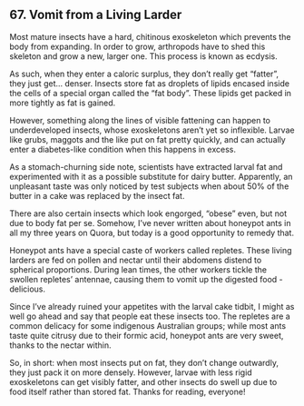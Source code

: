
## 67. Vomit from a Living Larder

Most mature insects have a hard, chitinous exoskeleton which prevents the body from expanding. In order to grow, arthropods have to shed this skeleton and grow a new, larger one. This process is known as ecdysis.

As such, when they enter a caloric surplus, they don’t really get “fatter”, they just get… denser. Insects store fat as droplets of lipids encased inside the cells of a special organ called the “fat body”. These lipids get packed in more tightly as fat is gained.

However, something along the lines of visible fattening can happen to underdeveloped insects, whose exoskeletons aren’t yet so inflexible. Larvae like grubs, maggots and the like put on fat pretty quickly, and can actually enter a diabetes-like condition when this happens in excess.

As a stomach-churning side note, scientists have extracted larval fat and experimented with it as a possible substitute for dairy butter. Apparently, an unpleasant taste was only noticed by test subjects when about 50% of the butter in a cake was replaced by the insect fat.

There are also certain insects which look engorged, “obese” even, but not due to body fat per se. Somehow, I’ve never written about honeypot ants in all my three years on Quora, but today is a good opportunity to remedy that.

Honeypot ants have a special caste of workers called repletes. These living larders are fed on pollen and nectar until their abdomens distend to spherical proportions. During lean times, the other workers tickle the swollen repletes’ antennae, causing them to vomit up the digested food - delicious.

Since I’ve already ruined your appetites with the larval cake tidbit, I might as well go ahead and say that people eat these insects too. The repletes are a common delicacy for some indigenous Australian groups; while most ants taste quite citrusy due to their formic acid, honeypot ants are very sweet, thanks to the nectar within.

So, in short: when most insects put on fat, they don’t change outwardly, they just pack it on more densely. However, larvae with less rigid exoskeletons can get visibly fatter, and other insects do swell up due to food itself rather than stored fat. Thanks for reading, everyone!

